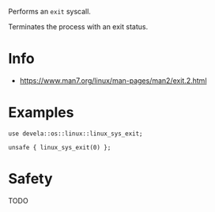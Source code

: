 Performs an `exit` syscall.

Terminates the process with an exit status.

# Info
- <https://www.man7.org/linux/man-pages/man2/exit.2.html>

# Examples
```
use devela::os::linux::linux_sys_exit;

unsafe { linux_sys_exit(0) };
```

# Safety
TODO
